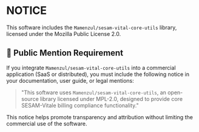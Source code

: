 # NOTICE

This software includes the `Mamenzul/sesam-vital-core-utils` library, licensed under the Mozilla Public License 2.0.

## 📢 Public Mention Requirement

If you integrate `Mamenzul/sesam-vital-core-utils` into a commercial application (SaaS or distributed),
you must include the following notice in your documentation, user guide, or legal mentions:

> "This software uses `Mamenzul/sesam-vital-core-utils`, an open-source library licensed under MPL-2.0,
> designed to provide core SESAM-Vitale billing compliance functionality."

This notice helps promote transparency and attribution without limiting the commercial use of the software.
